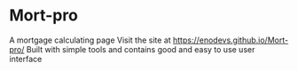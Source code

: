 # Mort-pro
A mortgage calculating page
Visit the site at https://enodevs.github.io/Mort-pro/
Built with simple tools and contains good and easy to use user interface
